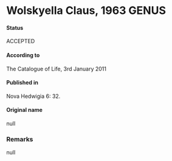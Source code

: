 Wolskyella Claus, 1963 GENUS
=======

#### Status
ACCEPTED

#### According to
The Catalogue of Life, 3rd January 2011

#### Published in
Nova Hedwigia 6: 32.

#### Original name
null

### Remarks
null
